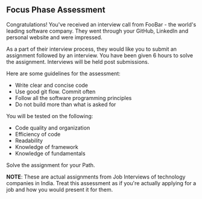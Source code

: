 ## Focus Phase Assessment

Congratulations! You've received an interview call from FooBar - the world's leading software company. They went through your GitHub, LinkedIn and personal website and were impressed. 

As a part of their interview process, they would like you to submit an assignment followed by an interview. You have been given 6 hours to solve the assignment. Interviews will be held post submissions. 

Here are some guidelines for the assessment: 
- Write clear and concise code 
- Use good git flow. Commit often
- Follow all the software programming principles
- Do not build more than what is asked for

You will be tested on the following: 
- Code quality and organization 
- Efficiency of code
- Readability 
- Knowledge of framework 
- Knowledge of fundamentals

Solve the assignment for your Path. 

**NOTE**: These are actual assignments from Job Interviews of technology companies in India. Treat this assessment as if you're actually applying for a job and how you would present it for them.
